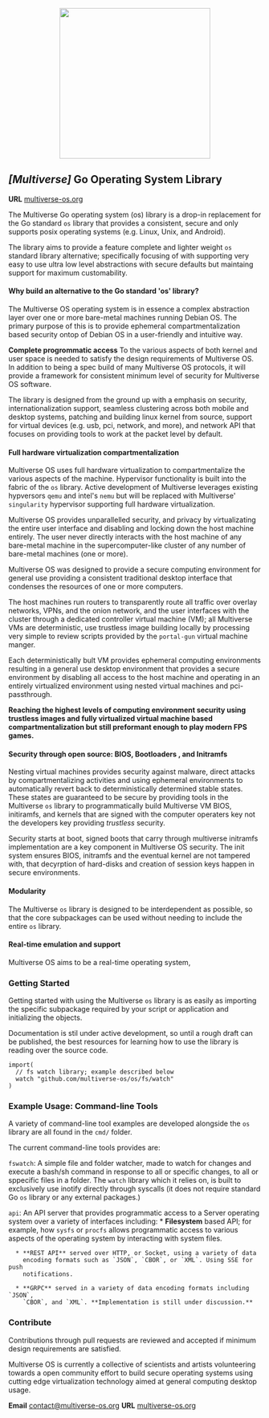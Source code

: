 <p align="center"><img src="https://avatars2.githubusercontent.com/u/24763891?s=400&u=c1150e7da5667f47159d433d8e49dad99a364f5f&v=4" height="300" width="300"></p>
<p align="center"><h2><em>[Multiverse]</em> Go Operating System Library</h2></p>

**URL** [multiverse-os.org](https://multiverse-os.org)

The Multiverse Go operating system (os) library is a drop-in replacement for the
Go standard `os` library that provides a consistent, secure and only supports
posix operating systems (e.g. Linux, Unix, and Android). 

The library aims to provide a feature complete and lighter weight `os` standard
library alternative; specifically focusing of with supporting very easy to use
ultra low level abstractions with secure defaults but maintaing support for maximum
customability.

#### Why build an alternative to the Go standard 'os' library?
The Multiverse OS operating system is in essence a complex abstraction layer over
one or more bare-metal machines running Debian OS. The primary purpose of this
is to provide ephemeral compartmentalization based security ontop of Debian OS
in a user-friendly and intuitive way. 

**Complete progrommatic access**
To the various aspects of both kernel and user space is needed to satisfy the
design requirements of Multiverse OS. In addition to being a spec build of 
many Multiverse OS protocols, it will provide a framework for consistent 
minimum level of security for Multiverse OS software. 

The library is designed from the ground up with a emphasis on security,
internationalization support, seamless clustering across both mobile and desktop
systems, patching and building linux kernel from source, support for virtual 
devices (e.g. usb, pci, network, and more), and network API that focuses on 
providing tools to work at the packet level by default. 


#### Full hardware virtualization compartmentalization
Multiverse OS uses full hardware virtualization to compartmentalize the various
aspects of the machine. Hypervisor functionality is built into the fabric of the
`os` library. Active development of Multiverse leverages existing hypversors
`qemu` and intel's `nemu` but will be replaced with Multiverse' `singularity`
hypervisor supporting full hardware virtualization.

Multiverse OS provides unparallelled security, and privacy by virtualizating the
entire user interface and disabling and locking down the host machine entirely.
The user never directly interacts with the host machine of any bare-metal
machine in the supercomputer-like cluster of any number of bare-metal machines
(one or more).

Multiverse OS was designed to provide a secure computing environment for general
use providing a consistent traditional desktop interface that condenses the
resources of one or more computers. 

The host machines run routers to transparently route all traffic over overlay
networks, VPNs, and the onion network, and the user interfaces with the cluster
through a dedicated controller virtual machine (VM); all Multiverse VMs are 
deterministic, use trustless image building locally by processing very simple
to review scripts provided by the `portal-gun` virtual machine manger. 

Each deterministically bult VM provides ephemeral computing environments resulting
in a general use desktop environment that provides a secure environment by
disabling all access to the host machine and operating in an entirely virtualized
environment using nested virtual machines and pci-passthrough. 

**Reaching the highest levels of computing environment security using trustless
images and fully virtualized virtual machine based compartmentalization but
still preformant enough to play modern FPS games.**

#### Security through open source: BIOS, Bootloaders , and Initramfs
Nesting virtual machines provides security against malware, direct attacks by
compartmentalizing activities and using ephemeral environments to automatically
revert back to deterministically determined stable states. These states are
guaranteed to be secure by providing tools in the Multiverse `os` library to
programmatically build Multiverse VM BIOS, initiramfs, and kernels that are
signed with the computer operaters key not the developers key providing
*trustless* security.

Security starts at boot, signed boots that carry through multiverse initramfs
implementation are a key component in Multiverse OS security. The init system 
ensures BIOS, initramfs and the eventual kernel are not tampered with, that
decyrption of hard-disks and creation of session keys happen in secure
environments. 


#### Modularity
The Multiverse `os` library is designed to be interdependent as possible, so 
that the core subpackages can be used without needing to include the entire
`os` library. 

#### Real-time emulation and support
Multiverse OS aims to be a real-time operating system, 


### Getting Started
Getting started with using the Multiverse `os` library is as easily as importing
the specific subpackage required by your script or application and initializing
the objects.

Documentation is stil under active development, so until a rough
draft can be published, the best resources for learning how to use the library
is reading over the source code.

```
import(
  // fs watch library; example described below
  watch "github.com/multiverse-os/os/fs/watch"
)
```


### Example Usage: Command-line Tools
A variety of command-line tool examples are developed alongside the `os`
library are all found in the `cmd/` folder.

The current command-line tools provides are:

  `fswatch`: A simple file and folder watcher, made to watch for changes and
  execute a bash/sh command in response to all or specific changes, to all or
  sppecific files in a folder. The `watch` library which it relies on, is built
  to exclusively use inotify directly through syscalls (it does not require
  standard Go `os` library or any external packages.)

  `api`: An API server that provides programmatic access to a Server operating
  system over a variety of interfaces including:
      * **Filesystem** based API; for example, how `sysfs` or `procfs` allows
        programmatic access to various aspects of the operating system by
        interacting with system files.

      * **REST API** served over HTTP, or Socket, using a variety of data
        encoding formats such as `JSON`, `CBOR`, or `XML`. Using SSE for push
        notifications.

      * **GRPC** served in a variety of data encoding formats including `JSON`,
        `CBOR`, and `XML`. **Implementation is still under discussion.**
      

### Contribute
Contributions through pull requests are
reviewed and accepted if minimum design requirements are satisfied. 

Multiverse OS is currently a collective of scientists and artists volunteering
towards a open community effort to build secure operating systems using cutting
edge virtualization technology aimed at general computing desktop usage.

**Email** [contact@multiverse-os.org](mailto:contact@multiverse-os.org)
**URL** [multiverse-os.org](https://multiverse-os.org)
